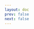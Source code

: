 ```yaml
---
layout: doc
prev: false
next: false
---
```


<CustomItemBox :item="{
  name: '紫心花',
  icon: '/wiki/item/flower_purple.png',
  type: '医药、素材',
  description: '',
  params: {
    stack: 20,
    durability: -1 
  },
  obtain: {
    found: [],
    npc: [],
    shop: [],
    gardening: []
  }
}" />
